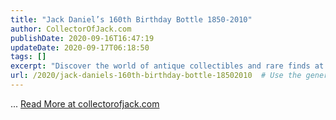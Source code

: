 ```yaml
---
title: "Jack Daniel’s 160th Birthday Bottle 1850-2010"
author: CollectorOfJack.com
publishDate: 2020-09-16T16:47:19
updateDate: 2020-09-17T06:18:50
tags: []
excerpt: "Discover the world of antique collectibles and rare finds at collectorofjack.com. Uncover hidden treasures that tell unique stories."
url: /2020/jack-daniels-160th-birthday-bottle-18502010  # Use the generated URL with year
---
```

... <a href="https://collectorofjack.com/JackDanielBirthday160Bottle">Read More at collectorofjack.com</a>

